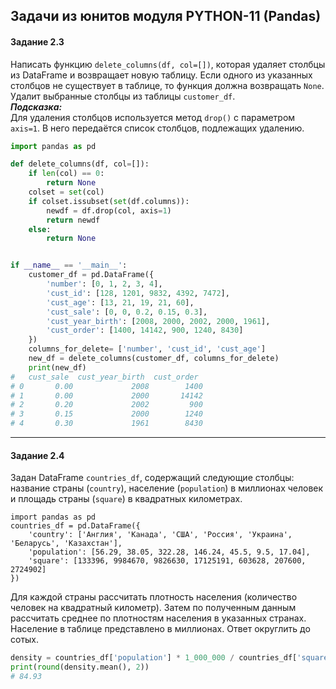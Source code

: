 ## Задачи из юнитов модуля PYTHON-11 (Pandas) ##

#### **Задание 2.3** ####

Написать функцию `delete_columns(df, col=[])`, которая удаляет столбцы из
DataFrame и возвращает новую таблицу. Если одного из указанных столбцов не
существует в таблице, то функция должна возвращать `None`.    
Удалит выбранные столбцы из таблицы `customer_df`.    
***Подсказка:***    
Для удаления столбцов используется метод `drop()` с параметром `axis=1`. В него
передаётся список столбцов, подлежащих удалению.

```python
import pandas as pd

def delete_columns(df, col=[]):
    if len(col) == 0:
        return None
    colset = set(col)
    if colset.issubset(set(df.columns)):
        newdf = df.drop(col, axis=1)
        return newdf
    else:
        return None


if __name__ == '__main__':
    customer_df = pd.DataFrame({
        'number': [0, 1, 2, 3, 4],
        'cust_id': [128, 1201, 9832, 4392, 7472],
        'cust_age': [13, 21, 19, 21, 60],
        'cust_sale': [0, 0, 0.2, 0.15, 0.3],
        'cust_year_birth': [2008, 2000, 2002, 2000, 1961],
        'cust_order': [1400, 14142, 900, 1240, 8430]
    })
    columns_for_delete= ['number', 'cust_id', 'cust_age']
    new_df = delete_columns(customer_df, columns_for_delete)
    print(new_df)
#   cust_sale  cust_year_birth  cust_order
# 0       0.00             2008        1400
# 1       0.00             2000       14142
# 2       0.20             2002         900
# 3       0.15             2000        1240
# 4       0.30             1961        8430
```

----

#### **Задание 2.4** ####

Задан DataFrame `countries_df`, содержащий следующие столбцы: название страны
(`country`), население (`population`) в миллионах человек и площадь страны
(`square`) в квадратных километрах.

```text
import pandas as pd
countries_df = pd.DataFrame({
    'country': ['Англия', 'Канада', 'США', 'Россия', 'Украина', 'Беларусь', 'Казахстан'],
    'population': [56.29, 38.05, 322.28, 146.24, 45.5, 9.5, 17.04],
    'square': [133396, 9984670, 9826630, 17125191, 603628, 207600, 2724902]
})
```

Для каждой страны рассчитать плотность населения (количество человек на
квадратный километр). Затем по полученным данным рассчитать среднее по
плотностям населения в указанных странах. Население в таблице представлено в
миллионах. Ответ округлить до сотых.

```python
density = countries_df['population'] * 1_000_000 / countries_df['square']
print(round(density.mean(), 2))
# 84.93
```
